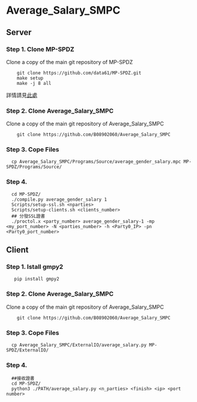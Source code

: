 # Average_Salary_SMPC

## Server
### Step 1. Clone MP-SPDZ
Clone a copy of the main git repository of MP-SPDZ
```
	git clone https://github.com/data61/MP-SPDZ.git
  	make setup
  	make -j 8 all
```
 詳情請見[此處](https://github.com/data61/MP-SPDZ#readme)
### Step 2. Clone Average_Salary_SMPC
 Clone a copy of the main git repository of Average_Salary_SMPC
```
	git clone https://github.com/B08902060/Average_Salary_SMPC
```
### Step 3. Cope Files
```
  cp Average_Salary_SMPC/Programs/Source/average_gender_salary.mpc MP-SPDZ/Programs/Source/
``` 
### Step 4. 
```
  cd MP-SPDZ/
  ./compile.py average_gender_salary 1
  Scripts/setup-ssl.sh <nparties>
  Scripts/setup-clients.sh <clients_number>
  ## 分發SSL證書
  ./proctol.x <party_number> average_gender_salary-1 -mp <my_port_number> -N <parties_number> -h <Party0_IP> -pn <Party0_port_number>
``` 
## Client
### Step 1. Istall gmpy2
 ```
	pip install gmpy2
```
### Step 2. Clone Average_Salary_SMPC
 Clone a copy of the main git repository of Average_Salary_SMPC
```
	git clone https://github.com/B08902060/Average_Salary_SMPC
```
### Step 3. Cope Files
```
  cp Average_Salary_SMPC/ExternalIO/average_salary.py MP-SPDZ/ExternalIO/
``` 
### Step 4. 
```
  ##接收證書
  cd MP-SPDZ/
  python3 ./PATH/average_salary.py <n_parties> <finish> <ip> <port number>
``` 
